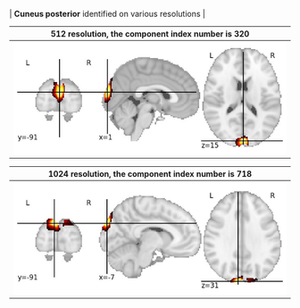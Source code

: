 


| **Cuneus posterior** identified on various resolutions |

| 512 resolution, the component index number is 320|  
|:---:|  
| ![Component 512](../512/final/320.jpg "From component 512: Cuneus posterior") |

| 1024 resolution, the component index number is 718|  
|:---:|  
| ![Component 1024](../1024/final/718.jpg "From component 1024: Cuneus posterior") |